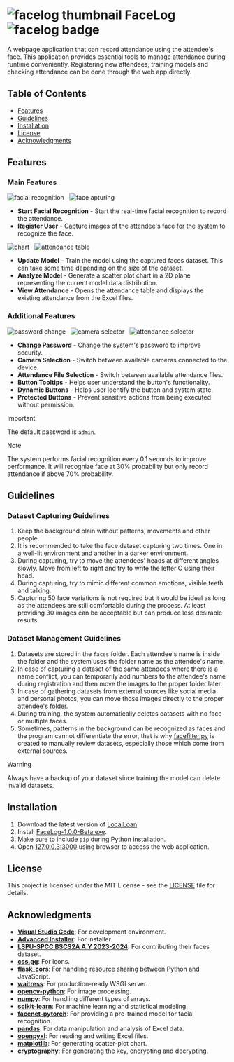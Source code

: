 # ![facelog thumbnail][facelog-thumbnail] FaceLog ![facelog badge][facelog-badge]
A webpage application that can record attendance using the attendee's face. This application provides essential tools to manage attendance during runtime conveniently. Registering new attendees, training models and checking attendance can be done through the web app directly.

## Table of Contents
- [Features](#features)
- [Guidelines](#guidelines)
- [Installation](#installation)
- [License](#license)
- [Acknowledgments](#acknowledgments)

## Features
### Main Features
![facial recognition][facial-recognition] &nbsp;
![face apturing][face-capturing]
- **Start Facial Recognition** - Start the real-time facial recognition to record the attendance.
- **Register User** - Capture images of the attendee's face for the system to recognize the face.

![chart][chart] &nbsp;
![attendance table][attendance-table]
- **Update Model** - Train the model using the captured faces dataset. This can take some time depending on the size of the dataset.
- **Analyze Model** - Generate a scatter plot chart in a 2D plane representing the current model data distribution.
- **View Attendance** - Opens the attendance table and displays the existing attendance from the Excel files.

### Additional Features
![password change][password-change] &nbsp;
![camera selector][camera-selector] &nbsp;
![attendance selector][attendance-selector]
- **Change Password** - Change the system's password to improve security.
- **Camera Selection** - Switch between available cameras connected to the device.
- **Attendance File Selection** - Switch between available attendance files.
- **Button Tooltips** - Helps user understand the button's functionality.
- **Dynamic Buttons** - Helps user identify the button and system state.
- **Protected Buttons** - Prevent sensitive actions from being executed without permission.

> [!IMPORTANT]
> The default password is `admin`.

> [!NOTE]
> The system performs facial recognition every 0.1 seconds to improve performance. It will recognize face at 30% probability but only record attendance if above 70% probability.

## Guidelines
### Dataset Capturing Guidelines
1. Keep the background plain without patterns, movements and other people.
2. It is recommended to take the face dataset capturing two times. One in a well-lit environment and another in a darker environment.
3. During capturing, try to move the attendees' heads at different angles slowly. Move from left to right and try to write the letter O using their head.
4. During capturing, try to mimic different common emotions, visible teeth and talking.
5. Capturing 50 face variations is not required but it would be ideal as long as the attendees are still comfortable during the process. At least providing 30 images can be acceptable but can produce less desirable results.

### Dataset Management Guidelines
1. Datasets are stored in the `faces` folder. Each attendee's name is inside the folder and the system uses the folder name as the attendee's name.
2. In case of capturing a dataset of the same attendees where there is a name conflict, you can temporarily add numbers to the attendee's name during registration and then move the images to the proper folder later.
3. In case of gathering datasets from external sources like social media and personal photos, you can move those images directly to the proper attendee's folder.
4. During training, the system automatically deletes datasets with no face or multiple faces.
5. Sometimes, patterns in the background can be recognized as faces and the program cannot differentiate the error, that is why [facefilter.py](facefilter.py) is created to manually review datasets, especially those which come from external sources.

> [!WARNING]
> Always have a backup of your dataset since training the model can delete invalid datasets.

## Installation
1. Download the latest version of [LocalLoan][release-page].
2. Install [FaceLog-1.0.0-Beta.exe][latest-release].
3. Make sure to include `pip` during Python installation.
9. Open [127.0.0.3:3000](http://127.0.0.3:3000) using browser to access the web application.

## License
This project is licensed under the MIT License - see the [LICENSE](LICENSE) file for details.

## Acknowledgments
- **[Visual Studio Code][visual-studio-code]**: For development environment.
- **[Advanced Installer][advanced-installer]**: For installer.
- **[LSPU-SPCC BSCS2A A.Y 2023-2024][lspu-spcc-bscs2a-ay-2023-2024]**: For contributing their faces dataset.
- **[css.gg][css-gg]**: For icons.
- **[flask_cors][flask-cors]**: For handling resource sharing between Python and JavaScript.
- **[waitress][waitress]**: For production-ready WSGI server.
- **[opencv-python][opencv-python]**: For image processing.
- **[numpy][numpy]**: For handling different types of arrays.
- **[scikit-learn][scikit-learn]**: For machine learning and statistical modeling.
- **[facenet-pytorch][facenet-pytorch]**: For providing a pre-trained model for facial recognition.
- **[pandas][pandas]**: For data manipulation and analysis of Excel data.
- **[openpyxl][openpyxl]**: For reading and writing Excel files.
- **[matplotlib][matplotlib]**: For generating scatter-plot chart.
- **[cryptography][cryptography]**: For generating the key, encrypting and decrypting.

<!-- Reference -->
[facelog-thumbnail]: https://github.com/Mindkerchief/FaceLog/assets/130748576/0e2ea03f-d343-4ba2-9807-f507ac6cfe3d
[facelog-badge]: https://img.shields.io/badge/WebApp-Real_time_Facial_Recognition_Attendance_System-6850A8

[facial-recognition]: https://github.com/Mindkerchief/FaceLog/assets/130748576/606640e0-acb8-41d1-8a3e-0dcda1857c30
[face-capturing]: https://github.com/Mindkerchief/FaceLog/assets/130748576/f9ac633e-32eb-4fda-91ff-2f9b12edf2db
[chart]: https://github.com/Mindkerchief/FaceLog/assets/130748576/02271d0b-b6ed-4a82-8cea-33832139055b
[attendance-table]: https://github.com/Mindkerchief/FaceLog/assets/130748576/5e7db092-882c-4ed5-8fc4-65eda360a82b
[password-change]: https://github.com/Mindkerchief/FaceLog/assets/130748576/e0f79d1c-c84c-4268-b7f7-1c5c5ff7248c
[camera-selector]: https://github.com/Mindkerchief/FaceLog/assets/130748576/54b4918b-64fb-4ddb-832d-23098450c6df
[attendance-selector]: https://github.com/Mindkerchief/FaceLog/assets/130748576/debc2548-9ce1-40b0-bfdb-b77e3800c627

[release-page]: https://github.com/Mindkerchief/FaceLog/releases/tag/v1.0.0-Beta
[latest-release]: https://github.com/Mindkerchief/FaceLog/releases/download/v1.0.0-Beta/FaceLog-1.0.0-Beta.exe
[visual-studio-code]: https://code.visualstudio.com/docs
[advanced-installer]: https://www.advancedinstaller.com/user-guide/using.html
[lspu-spcc-bscs2a-ay-2023-2024]: https://web.facebook.com/photo.php?fbid=626282756192961&set=a.626292752858628&type=3
[css-gg]: https://css.gg/
[flask-cors]: https://flask-cors.readthedocs.io/en/latest/api.html
[waitress]: https://docs.pylonsproject.org/projects/waitress/en/stable/index.html
[opencv-python]: https://docs.opencv.org/4.x/d6/d00/tutorial_py_root.html
[numpy]: https://numpy.org/doc/stable/index.html
[scikit-learn]: https://scikit-learn.org/0.21/documentation.html
[facenet-pytorch]: https://github.com/timesler/facenet-pytorch
[pandas]: https://pandas.pydata.org/docs/
[openpyxl]: https://openpyxl.readthedocs.io/en/stable/
[matplotlib]: https://matplotlib.org/stable/users/index
[cryptography]: https://cryptography.io/en/latest/
